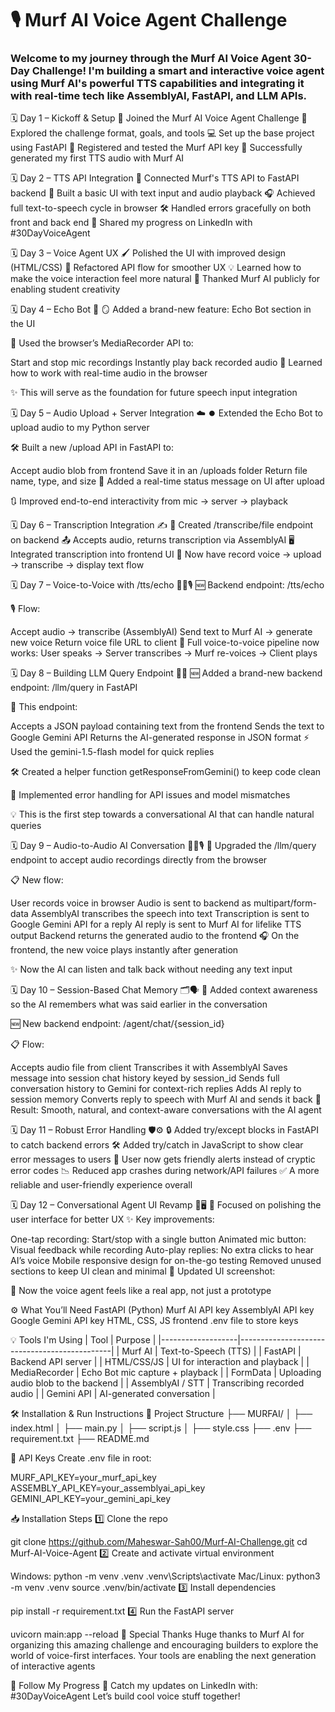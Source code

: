 # 🎙️ Murf AI Voice Agent Challenge
### Welcome to my journey through the Murf AI Voice Agent 30-Day Challenge! I'm building a smart and interactive voice agent using Murf AI's powerful TTS capabilities and integrating it with real-time tech like AssemblyAI, FastAPI, and LLM APIs.

🗓️ Day 1 – Kickoff & Setup
🚀 Joined the Murf AI Voice Agent Challenge
🧠 Explored the challenge format, goals, and tools
💻 Set up the base project using FastAPI
🔐 Registered and tested the Murf API key
🎉 Successfully generated my first TTS audio with Murf AI

🗓️ Day 2 – TTS API Integration
🔁 Connected Murf's TTS API to FastAPI backend
🧪 Built a basic UI with text input and audio playback
🎧 Achieved full text-to-speech cycle in browser
🛠️ Handled errors gracefully on both front and back end
📢 Shared my progress on LinkedIn with #30DayVoiceAgent

🗓️ Day 3 – Voice Agent UX
🖌️ Polished the UI with improved design (HTML/CSS)
🔄 Refactored API flow for smoother UX
💡 Learned how to make the voice interaction feel more natural
🙌 Thanked Murf AI publicly for enabling student creativity

🗓️ Day 4 – Echo Bot 🎤
🪞 Added a brand-new feature: Echo Bot section in the UI

🧩 Used the browser’s MediaRecorder API to:

Start and stop mic recordings
Instantly play back recorded audio
🧠 Learned how to work with real-time audio in the browser

✨ This will serve as the foundation for future speech input integration

🗓️ Day 5 – Audio Upload + Server Integration ☁️
⏺️ Extended the Echo Bot to upload audio to my Python server

🛠️ Built a new /upload API in FastAPI to:

Accept audio blob from frontend
Save it in an /uploads folder
Return file name, type, and size
🔔 Added a real-time status message on UI after upload

🔃 Improved end-to-end interactivity from mic → server → playback

🗓️ Day 6 – Transcription Integration ✍️
🧵 Created /transcribe/file endpoint on backend
📤 Accepts audio, returns transcription via AssemblyAI
🖥️ Integrated transcription into frontend UI
📜 Now have record voice → upload → transcribe → display text flow

🗓️ Day 7 – Voice-to-Voice with /tts/echo 🎤🔄🎙️
🆕 Backend endpoint: /tts/echo

🎙️ Flow:

Accept audio → transcribe (AssemblyAI)
Send text to Murf AI → generate new voice
Return voice file URL to client
🔄 Full voice-to-voice pipeline now works: User speaks → Server transcribes → Murf re-voices → Client plays

🗓️ Day 8 – Building LLM Query Endpoint 🧠💬
🆕 Added a brand-new backend endpoint: /llm/query in FastAPI

📩 This endpoint:

Accepts a JSON payload containing text from the frontend
Sends the text to Google Gemini API
Returns the AI-generated response in JSON format
⚡ Used the gemini-1.5-flash model for quick replies

🛠️ Created a helper function getResponseFromGemini() to keep code clean

🚫 Implemented error handling for API issues and model mismatches

💡 This is the first step towards a conversational AI that can handle natural queries

🗓️ Day 9 – Audio-to-Audio AI Conversation 🎤🤖🎙️
🔄 Upgraded the /llm/query endpoint to accept audio recordings directly from the browser

📋 New flow:

User records voice in browser
Audio is sent to backend as multipart/form-data
AssemblyAI transcribes the speech into text
Transcription is sent to Google Gemini API for a reply
AI reply is sent to Murf AI for lifelike TTS output
Backend returns the generated audio to the frontend
🎧 On the frontend, the new voice plays instantly after generation

✨ Now the AI can listen and talk back without needing any text input

🗓️ Day 10 – Session-Based Chat Memory 🗂️🗣️
🧠 Added context awareness so the AI remembers what was said earlier in the conversation

🆕 New backend endpoint: /agent/chat/{session_id}

📋 Flow:

Accepts audio file from client
Transcribes it with AssemblyAI
Saves message into session chat history keyed by session_id
Sends full conversation history to Gemini for context-rich replies
Adds AI reply to session memory
Converts reply to speech with Murf AI and sends it back
🎯 Result: Smooth, natural, and context-aware conversations with the AI agent

🗓️ Day 11 – Robust Error Handling 🛡️⚙️
🔒 Added try/except blocks in FastAPI to catch backend errors
🛠️ Added try/catch in JavaScript to show clear error messages to users
📢 User now gets friendly alerts instead of cryptic error codes
📉 Reduced app crashes during network/API failures
✅ A more reliable and user-friendly experience overall

🗓️ Day 12 – Conversational Agent UI Revamp 🎨🖥️
🎯 Focused on polishing the user interface for better UX
✨ Key improvements:

One-tap recording: Start/stop with a single button
Animated mic button: Visual feedback while recording
Auto-play replies: No extra clicks to hear AI’s voice
Mobile responsive design for on-the-go testing
Removed unused sections to keep UI clean and minimal
📸 Updated UI screenshot:

🚀 Now the voice agent feels like a real app, not just a prototype

⚙️ What You’ll Need
FastAPI (Python)
Murf AI API key
AssemblyAI API key
Google Gemini API key
HTML, CSS, JS frontend
.env file to store keys

💡 Tools I'm Using
| Tool              | Purpose                                      |
|-------------------|----------------------------------------------|
| Murf AI           | Text-to-Speech (TTS)                         |
| FastAPI           | Backend API server                           |
| HTML/CSS/JS       | UI for interaction and playback              |
| MediaRecorder     | Echo Bot mic capture + playback              |
| FormData          | Uploading audio blob to the backend          |
| AssemblyAI / STT  | Transcribing recorded audio                   |
| Gemini API        | AI-generated conversation                    |

🛠 Installation & Run Instructions
📂 Project Structure
├── MURFAI/ 
│   ├── index.html
│   ├── main.py
│   ├── script.js
│   ├── style.css
├── .env
├── requirement.txt
├── README.md

🔑 API Keys
Create .env file in root:

MURF_API_KEY=your_murf_api_key
ASSEMBLY_API_KEY=your_assemblyai_api_key
GEMINI_API_KEY=your_gemini_api_key

📥 Installation Steps
1️⃣ Clone the repo

git clone https://github.com/Maheswar-Sah00/Murf-AI-Challenge.git
cd Murf-AI-Voice-Agent
2️⃣ Create and activate virtual environment

Windows:
python -m venv .venv
.venv\Scripts\activate
Mac/Linux:
python3 -m venv .venv
source .venv/bin/activate
3️⃣ Install dependencies

pip install -r requirement.txt
4️⃣ Run the FastAPI server

uvicorn main:app --reload
🙌 Special Thanks
Huge thanks to Murf AI for organizing this amazing challenge and encouraging builders to explore the world of voice-first interfaces. Your tools are enabling the next generation of interactive agents 

🔗 Follow My Progress
📍 Catch my updates on LinkedIn with: #30DayVoiceAgent Let’s build cool voice stuff together!
